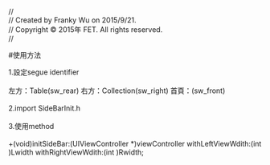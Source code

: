 //</br>
//  Created by Franky Wu on 2015/9/21.</br>
//  Copyright © 2015年 FET. All rights reserved.</br>
//</br>

#使用方法

1.設定segue identifier</br>  
    左方：Table(sw_rear) 右方：Collection(sw_right) 首頁：(sw_front)</br>  
2.import SideBarInit.h</br>  
3.使用method</br>  
    +(void)initSideBar:(UIViewController *)viewController withLeftViewWdith:(int )Lwidth withRightViewWdith:(int )Rwidth;